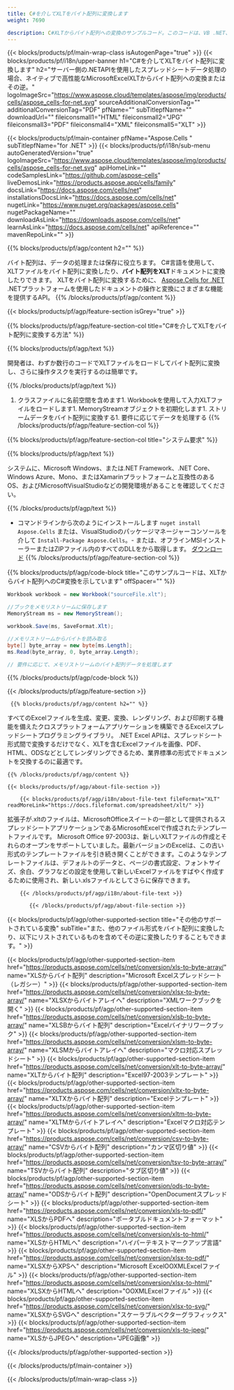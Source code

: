 ```yaml
---
title: C#を介してXLTをバイト配列に変換します 
weight: 7690

description: C#XLTからバイト配列への変換のサンプルコード。このコードは、VB .NET、Asp .NET、または任意の.NETベースのアプリケーション内でのExcelXLTからバイト配列への変換に使用します。
---
```

{{< blocks/products/pf/main-wrap-class isAutogenPage="true" >}}
{{< blocks/products/pf/i18n/upper-banner h1="C#を介してXLTをバイト配列に変換します" h2="サーバー側の.NETAPIを使用したスプレッドシートデータ処理の場合、ネイティブで高性能なMicrosoftExcelXLTからバイト配列への変換またはその逆。" logoImageSrc="https://www.aspose.cloud/templates/aspose/img/products/cells/aspose_cells-for-net.svg" sourceAdditionalConversionTag="" additionalConversionTag="PDF" pfName="" subTitlepfName="" downloadUrl="" fileiconsmall1="HTML" fileiconsmall2="JPG" fileiconsmall3="PDF" fileiconsmall4="XML" fileiconsmall5="XLT" >}}

{{< blocks/products/pf/main-container pfName="Aspose.Cells " subTitlepfName="for .NET" >}}
{{< blocks/products/pf/i18n/sub-menu autoGeneratedVersion="true" logoImageSrc="https://www.aspose.cloud/templates/aspose/img/products/cells/aspose_cells-for-net.svg" apiHomeLink="" codeSamplesLink="https://github.com/aspose-cells" liveDemosLink="https://products.aspose.app/cells/family" docsLink="https://docs.aspose.com/cells/net" installationsDocsLink="https://docs.aspose.com/cells/net" nugetLink="https://www.nuget.org/packages/aspose.cells" nugetPackageName="" downloadAsLink="https://downloads.aspose.com/cells/net" learnAsLink="https://docs.aspose.com/cells/net" apiReference="" mavenRepoLink="" >}}

{{% blocks/products/pf/agp/content h2="" %}}

 バイト配列は、データの処理または保存に役立ちます。 C#言語を使用して、XLTファイルをバイト配列に変換したり、**バイト配列をXLT**ドキュメントに変換したりできます。 XLTをバイト配列に変換するために、
 [Aspose.Cells for .NET](https://products.aspose.com/cells/net) 
 .NETプラットフォームを使用したドキュメントの操作と変換にさまざまな機能を提供するAPI。 
{{% /blocks/products/pf/agp/content %}}

{{< blocks/products/pf/agp/feature-section isGrey="true" >}}

{{% blocks/products/pf/agp/feature-section-col title="C#を介してXLTをバイト配列に変換する方法" %}}

{{% blocks/products/pf/agp/text %}}

 開発者は、わずか数行のコードでXLTファイルをロードしてバイト配列に変換し、さらに操作タスクを実行するのは簡単です。

{{% /blocks/products/pf/agp/text %}}

1. クラスファイルに名前空間を含めます1. Workbookを使用して入力XLTファイルをロードします1. MemoryStreamオブジェクトを初期化します1. ストリームデータをバイト配列に変換する1. 要件に応じてデータを処理する
{{% /blocks/products/pf/agp/feature-section-col %}}

{{% blocks/products/pf/agp/feature-section-col title="システム要求" %}}

{{% blocks/products/pf/agp/text %}}

 システムに、Microsoft Windows、または.NET Framework、.NET Core、Windows Azure、Mono、またはXamarinプラットフォームと互換性のあるOS、およびMicrosoftVisualStudioなどの開発環境があることを確認してください。 

{{% /blocks/products/pf/agp/text %}}

- コマンドラインから次のようにインストールします <code>nuget install Aspose.Cells</code> または、VisualStudioのパッケージマネージャーコンソールを介して <code>Install-Package Aspose.Cells</code>。- または、オフラインMSIインストーラーまたはZIPファイル内のすべてのDLLをから取得します。 <a href="https://downloads.aspose.com/cells/net">ダウンロード</a>
{{% /blocks/products/pf/agp/feature-section-col %}}

{{% blocks/products/pf/agp/code-block title="このサンプルコードは、XLTからバイト配列へのC#変換を示しています" offSpacer="" %}}

```cs
Workbook workbook = new Workbook("sourceFile.xlt");

//ブックをメモリストリームに保存します
MemoryStream ms = new MemoryStream();

workbook.Save(ms, SaveFormat.Xlt);

//メモリストリームからバイトを読み取る
byte[] byte_array = new byte[ms.Length];
ms.Read(byte_array, 0, byte_array.Length);

// 要件に応じて、メモリストリームのバイト配列データを処理します 


```

{{% /blocks/products/pf/agp/code-block %}}

{{< /blocks/products/pf/agp/feature-section >}}

<!-- aboutfile Starts -->
      
     {{% blocks/products/pf/agp/content h2="" %}}

すべてのExcelファイルを生成、変更、変換、レンダリング、および印刷する機能を備えたクロスプラットフォームアプリケーションを構築できるExcelスプレッドシートプログラミングライブラリ。 .NET Excel APIは、スプレッドシート形式間で変換するだけでなく、XLTを含むExcelファイルを画像、PDF、HTML、ODSなどとしてレンダリングできるため、業界標準の形式でドキュメントを交換するのに最適です。



    {{% /blocks/products/pf/agp/content %}}

    {{< blocks/products/pf/agp/about-file-section >}}

        {{< blocks/products/pf/agp/i18n/about-file-text fileFormat="XLT" readMoreLink="https://docs.fileformat.com/spreadsheet/xlt/" >}}
拡張子が.xltのファイルは、MicrosoftOfficeスイートの一部として提供されるスプレッドシートアプリケーションであるMicrosoftExcelで作成されたテンプレートファイルです。 Microsoft Office 97-2003は、新しいXLTファイルの作成とそれらのオープンをサポートしていました。最新バージョンのExcelは、この古い形式のテンプレートファイルを引き続き開くことができます。このようなテンプレートファイルは、デフォルトのデータと、ページの書式設定、フォントサイズ、余白、グラフなどの設定を使用して新しいExcelファイルをすばやく作成するために使用され、新しい.xlsファイルとしてさらに保存できます。

        {{< /blocks/products/pf/agp/i18n/about-file-text >}}

           {{< /blocks/products/pf/agp/about-file-section >}}

<!-- aboutfile Ends -->

{{< blocks/products/pf/agp/other-supported-section title="その他のサポートされている変換" subTitle="また、他のファイル形式をバイト配列に変換したり、以下にリストされているものを含めてその逆に変換したりすることもできます。" >}}

{{< blocks/products/pf/agp/other-supported-section-item href="https://products.aspose.com/cells/net/conversion/xls-to-byte-array/" name="XLSからバイト配列" description="Microsoft Excelスプレッドシート（レガシー）" >}} {{< blocks/products/pf/agp/other-supported-section-item href="https://products.aspose.com/cells/net/conversion/xlsx-to-byte-array/" name="XLSXからバイトアレイへ" description="XMLワークブックを開く" >}} {{< blocks/products/pf/agp/other-supported-section-item href="https://products.aspose.com/cells/net/conversion/xlsb-to-byte-array/" name="XLSBからバイト配列" description="Excelバイナリワークブック" >}} {{< blocks/products/pf/agp/other-supported-section-item href="https://products.aspose.com/cells/net/conversion/xlsm-to-byte-array/" name="XLSMからバイトアレイへ" description="マクロ対応スプレッドシート" >}} {{< blocks/products/pf/agp/other-supported-section-item href="https://products.aspose.com/cells/net/conversion/xlt-to-byte-array/" name="XLTからバイト配列" description="Excel97-2003テンプレート" >}} {{< blocks/products/pf/agp/other-supported-section-item href="https://products.aspose.com/cells/net/conversion/xltx-to-byte-array/" name="XLTXからバイト配列" description="Excelテンプレート" >}} {{< blocks/products/pf/agp/other-supported-section-item href="https://products.aspose.com/cells/net/conversion/xltm-to-byte-array/" name="XLTMからバイトアレイへ" description="Excelマクロ対応テンプレート" >}} {{< blocks/products/pf/agp/other-supported-section-item href="https://products.aspose.com/cells/net/conversion/csv-to-byte-array/" name="CSVからバイト配列" description="カンマ区切り値" >}} {{< blocks/products/pf/agp/other-supported-section-item href="https://products.aspose.com/cells/net/conversion/tsv-to-byte-array/" name="TSVからバイト配列" description="タブ区切り値" >}} {{< blocks/products/pf/agp/other-supported-section-item href="https://products.aspose.com/cells/net/conversion/ods-to-byte-array/" name="ODSからバイト配列" description="OpenDocumentスプレッドシート" >}} {{< blocks/products/pf/agp/other-supported-section-item href="https://products.aspose.com/cells/net/conversion/xls-to-pdf/" name="XLSからPDFへ" description="ポータブルドキュメントフォーマット" >}} {{< blocks/products/pf/agp/other-supported-section-item href="https://products.aspose.com/cells/net/conversion/xls-to-html/" name="XLSからHTMLへ" description="ハイパーテキストマークアップ言語" >}} {{< blocks/products/pf/agp/other-supported-section-item href="https://products.aspose.com/cells/net/conversion/xlsx-to-pdf/" name="XLSXからXPSへ" description="Microsoft ExcelOOXMLExcelファイル" >}} {{< blocks/products/pf/agp/other-supported-section-item href="https://products.aspose.com/cells/net/conversion/xlsx-to-html/" name="XLSXからHTMLへ" description="OOXMLExcelファイル" >}} {{< blocks/products/pf/agp/other-supported-section-item href="https://products.aspose.com/cells/net/conversion/xlsx-to-svg/" name="XLSXからSVGへ" description="スケーラブルベクターグラフィックス" >}} {{< blocks/products/pf/agp/other-supported-section-item href="https://products.aspose.com/cells/net/conversion/xls-to-jpeg/" name="XLSからJPEGへ" description="JPEG画像" >}} 

{{< /blocks/products/pf/agp/other-supported-section >}}

{{< /blocks/products/pf/main-container >}}
    
{{< /blocks/products/pf/main-wrap-class >}}
